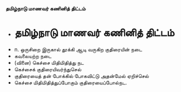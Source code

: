 **தமிழ்நாடு மாணவர் கணினித் திட்டம்**
- # தமிழ்நாடு மாணவர் கணினித் திட்டம்
- n. ஒருசிறை இருகால் தூக்கி ஆடி வருகிற குதிரையின் நடை
- கவலையற்ற நடை
- (வினை) கெச்சை மிதிமிதித்து நட
- கெச்சைக் குதிரையிவர்ந்துசெல்
- குதிரையைத் தன் போக்கில் போகவிட்டு அதன்மேல் ஏறிச்செல்
- கெச்சை மிதிமிதித்துப்போகும் குதிரையைப்போல்நட.

